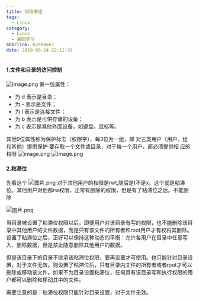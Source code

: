 ```yaml
---
title: 权限管理
tags:
  - Linux
category:
  - Linux
  - 基础学习
abbrlink: 62e89ee7
date: 2018-06-24 22:11:39
---
```


#### 1.文件和目录的访问控制
![image.png](https://upload-images.jianshu.io/upload_images/5443560-bb5b75f110d0d09b.png?imageMogr2/auto-orient/strip%7CimageView2/2/w/1240)
第一位属性： 
- 为 d 表示是目录； 
- 为 - 表示是文件； 
- 为 l  表示是连接文件； 
- 为 b 表示是可供存储的设备； 
 - 为 c  表示是其他外围设备，如键盘、鼠标等。 

其他9位属性称为保护标志（权限字），每3位为一组，即 对三类用户（用户、组和其他）提供保护 
要存取一个文件或目录，对于每一个用户，都必须提供相 应的权限
![image.png](https://upload-images.jianshu.io/upload_images/5443560-7e5f38d852ef7e45.png?imageMogr2/auto-orient/strip%7CimageView2/2/w/1240)
![image.png](https://upload-images.jianshu.io/upload_images/5443560-c3ddfdd31f0010ef.png?imageMogr2/auto-orient/strip%7CimageView2/2/w/1240)



#### 2.粘滞位
先看这个
![图片.png](https://upload-images.jianshu.io/upload_images/5443560-5c3e353b95adf162.png?imageMogr2/auto-orient/strip%7CimageView2/2/w/1240)
对于其他用户的权限是rwt,随后是t不是x。这个就是粘滞位。其他用户对他都rw权限，正常有删除的权限，但是有了粘滞位之后。不能删除

![图片.png](https://upload-images.jianshu.io/upload_images/5443560-6d7956f7c7c9f1f9.png?imageMogr2/auto-orient/strip%7CimageView2/2/w/1240)

当目录被设置了粘滞位权限以后，即便用户对该目录有写的权限，也不能删除该目录中其他用户的文件数据，而是只有该文件的所有者和root用户才有权将其删除。设置了粘滞位之后，正好可以保持这种动态的平衡：允许各用户在目录中任意写入、删除数据，但是禁止随意删除其他用户的数据。   

但是该目录下的目录不继承该粘滞位权限，要再设置才可使用。也只能针对目录设置，对于文件无效。则设置了粘滞位后，只有目录内文件的所有者或者root才可以删除或移动该文件。如果不为目录设置粘滞位，任何具有该目录写和执行权限的用户都可以删除和移动其中的文件。



需要注意的是：粘滞位权限只能针对目录设置，对于文件无效。
